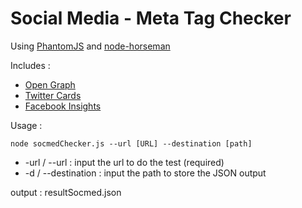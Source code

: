 # Social Media - Meta Tag Checker #

Using [PhantomJS](http://phantomjs.org/) and [node-horseman](http://www.horsemanjs.org/)

Includes : 

* [Open Graph](http://ogp.me/)
* [Twitter Cards](https://dev.twitter.com/cards/overview)
* [Facebook Insights](https://developers.facebook.com/docs/platforminsights/domains)

Usage :

```
node socmedChecker.js --url [URL] --destination [path]
```

* -url / --url : input the url to do the test (required)
* -d / --destination : input the path to store the JSON output

output : resultSocmed.json